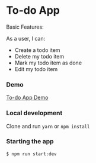 # To-do App

Basic Features:

As a user, I can:
- Create a todo item
- Delete my todo item
- Mark my todo item as done
- Edit my todo item

### Demo

[To-do App Demo](#)

### Local development

Clone and run `yarn` or `npm install`

### Starting the app

`$ npm run start:dev`